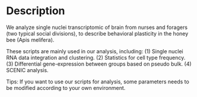 # Description
We analyze single nuclei transcriptomic of  brain from nurses and foragers (two typical social divisions), to describe behavioral plasticity in the honey bee (Apis melifera).

These scripts are mainly used in our analysis, including:
(1) Single nuclei RNA data integration and clustering. 
(2) Statistics for cell type frequency. 
(3) Differential gene-expression between groups based on pseudo bulk. 
(4) SCENIC analysis. 

Tips:
If you want to use our scripts for analysis, some parameters needs to be modified according to your own environment.
